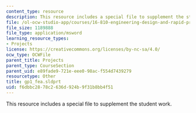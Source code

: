 ```yaml
---
content_type: resource
description: This resource includes a special file to supplement the student work.
file: /ol-ocw-studio-app/courses/16-810-engineering-design-and-rapid-prototyping-january-iap-2005/f6dbbc2878c2636d924b9f31b8bb4f51_gp1_fea.sldprt
file_size: 1189888
file_type: application/msword
learning_resource_types:
- Projects
license: https://creativecommons.org/licenses/by-nc-sa/4.0/
ocw_type: OCWFile
parent_title: Projects
parent_type: CourseSection
parent_uid: e89fade9-721e-eee0-98ac-f554d7439279
resourcetype: Other
title: gp1_fea.sldprt
uid: f6dbbc28-78c2-636d-924b-9f31b8bb4f51
---
```

This resource includes a special file to supplement the student work.